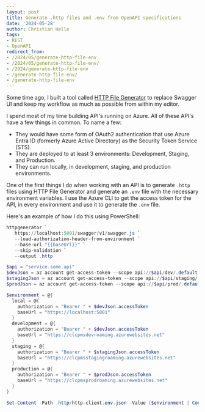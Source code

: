 ```yaml
---
layout: post
title: Generate .http files and .env from OpenAPI specifications
date: '2024-05-28'
author: Christian Helle
tags: 
- REST
- OpenAPI
redirect_from:
- /2024/05/generate-http-file-env
- /2024/05/generate-http-file-env/
- /2024/generate-http-file-env
- /generate-http-file-env/
- /generate-http-file-env
---
```


Some time ago, I built a tool called [HTTP File Generator](2023/11/http-file-generator.html)
to replace Swagger UI and keep my workflow as much as possible
from within my editor.

I spend most of my time building API's running on Azure.
All of these API's have a few things in common. To name a few:

- They would have some form of OAuth2 authentication
that use Azure Entra ID (formerly Azure Active Directory) as the
Security Token Service (STS).
- They are deployed to at least 3 environments: Development, Staging, and Production.
- They can run locally, in development, staging, and production environments.

One of the first things I do when working with an API is to generate `.http` files using HTTP File Generator and generate an `.env` file with the necessary environment variables. I use the Azure CLI to get the access token for the API, in every environment and use it to generate the `.env` file.

Here's an example of how I do this using PowerShell:

```PowerShell
httpgenerator `
   https://localhost:5001/swagger/v1/swagger.js `
   --load-authorization-header-from-environment `
   --base-url "{{baseUrl}}" `
   --skip-validation `
   --output .http

$api = "service.some.api"
$devJson = az account get-access-token --scope api://$api/dev/.default | ConvertFrom-Json
$stagingJson = az account get-access-token --scope api://$api/staging/.default | ConvertFrom-Json
$prodJson = az account get-access-token --scope api://$api/prod/.default | ConvertFrom-Json

$environment = @{
  local = @{
    authorization = "Bearer " + $devJson.accessToken
    baseUrl = "https://localhost:5001"
  }
  development = @{
    authorization = "Bearer " + $devJson.accessToken
    baseUrl = "https://clcpmsdevroaming.azurewebsites.net"
  }
  staging = @{
    authorization = "Bearer " + $stagingJson.accessToken
    baseUrl = "https://clcpmsstagingroaming.azurewebsites.net"
  }
  production = @{
    authorization = "Bearer " + $prodJson.accessToken
    baseUrl = "https://clcpmsprodroaming.azurewebsites.net"
  }
}

Set-Content -Path .http/http-client.env.json -Value ($environment | ConvertTo-Json -Depth 10)
```
